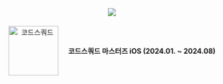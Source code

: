 <div align="center">
  <img src="https://capsule-render.vercel.app/api?type=waving&color=bef7b7&height=150&section=header&text=Hello&nbsp;&nbsp;&nbsp;🍎!&fontSize=60&fontColor=ffffff"/>
  <div style="display: flex; align-items: center; justify-content: center; margin-top: 20px;">
    <img src="https://github.com/user-attachments/assets/cab3a2aa-1096-4619-82c6-fb18000f58ab" alt="코드스쿼드" width="100">
    <strong style="margin-left: 20px;">코드스쿼드 마스터즈 iOS (2024.01. ~ 2024.08)</strong>
  </div>
</div>
